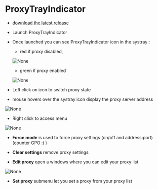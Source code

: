 # ProxyTrayIndicator

- [download the latest release](https://github.com/Daudre-Vignier-Charles/ProxyTrayIndicator/releases/latest)
- Launch ProxyTrayIndicator
- Once launched you can see ProxyTrayIndicator icon in the systray :
  - red if proxy disabled,
  
  ![None](https://user-images.githubusercontent.com/17654421/53884729-8c61ea80-401c-11e9-9c95-1e1d10fb56c0.png)
  - green if proxy enabled
  
  ![None](https://user-images.githubusercontent.com/17654421/53884794-a8658c00-401c-11e9-9ae7-accfac680a2e.png)

- Left click on icon to switch proxy state

- mouse hovers over the systray icon display the proxy server address

![None](https://user-images.githubusercontent.com/17654421/70349383-e837f900-1864-11ea-938d-87214c3f3c7b.png)

- Right click to access menu

![None](https://user-images.githubusercontent.com/17654421/70349162-7fe91780-1864-11ea-9e4c-fbed0c429e2d.png)

- **Force mode** is used to force proxy settings (on/off and address:port) (counter GPO :) )

- **Clear settings** remove proxy settings

- **Edit proxy** open a windows where you can edit your proxy list

![None](https://user-images.githubusercontent.com/17654421/70349293-be7ed200-1864-11ea-90d5-78449fe6c923.png)

- **Set proxy** submenu let you set a proxy from your proxy list
